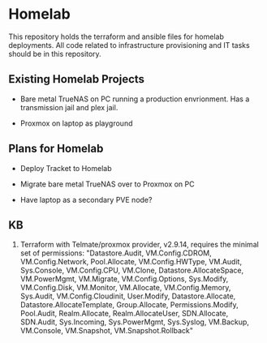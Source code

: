 # Homelab

This repository holds the terraform and ansible files for homelab deployments. All code related to infrastructure provisioning and IT tasks should be in this repository.

## Existing Homelab Projects

- Bare metal TrueNAS on PC running a production envrionment. Has a transmission jail and plex jail.

- Proxmox on laptop as playground

## Plans for Homelab

- Deploy Tracket to Homelab

- Migrate bare metal TrueNAS over to Proxmox on PC

- Have laptop as a secondary PVE node?

## KB

1. Terraform with Telmate/proxmox provider, v2.9.14, requires the minimal set of permissions: "Datastore.Audit, VM.Config.CDROM, VM.Config.Network, Pool.Allocate, VM.Config.HWType, VM.Audit, Sys.Console, VM.Config.CPU, VM.Clone, Datastore.AllocateSpace, VM.PowerMgmt, VM.Migrate, VM.Config.Options, Sys.Modify, VM.Config.Disk, VM.Monitor, VM.Allocate, VM.Config.Memory, Sys.Audit, VM.Config.Cloudinit, User.Modify, Datastore.Allocate, Datastore.AllocateTemplate, Group.Allocate, Permissions.Modify, Pool.Audit, Realm.Allocate, Realm.AllocateUser, SDN.Allocate, SDN.Audit, Sys.Incoming, Sys.PowerMgmt, Sys.Syslog, VM.Backup, VM.Console, VM.Snapshot, VM.Snapshot.Rollback"
